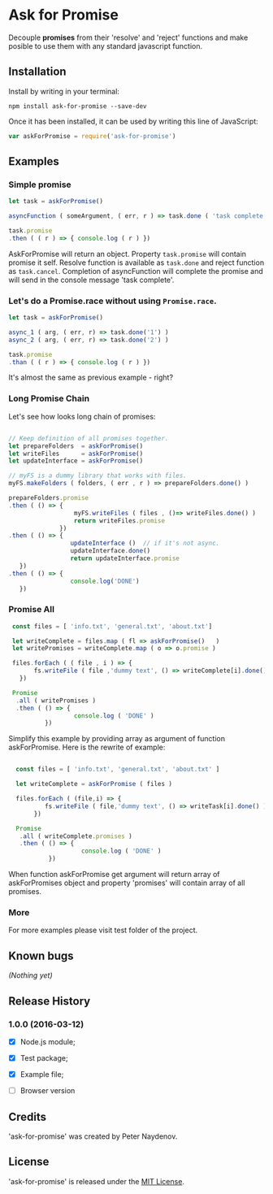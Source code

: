 # Ask for Promise

Decouple **promises** from their 'resolve' and 'reject' functions and make posible to use them with any standard javascript function. 





## Installation

Install by writing in your terminal:

```
npm install ask-for-promise --save-dev

```

Once it has been installed, it can be used by writing this line of JavaScript:

```js
var askForPromise = require('ask-for-promise')

```




## Examples

### Simple promise

```js
let task = askForPromise()

asyncFunction ( someArgument, ( err, r ) => task.done ( 'task complete' )   )

task.promise
.then ( ( r ) => { console.log ( r ) })

```

AskForPromise will return an object. Property `task.promise` will contain promise it self. Resolve function is available as `task.done` and reject function as `task.cancel`. Completion of asyncFunction will complete the promise and will send in the console message 'task complete'.

### Let's do a Promise.race without using `Promise.race`.
```js
let task = askForPromise()

async_1 ( arg, ( err, r) => task.done('1') )
async_2 ( arg, ( err, r) => task.done('2') )

task.promise
.than ( ( r ) => { console.log ( r ) })

```
It's almost the same as previous example - right?

### Long Promise Chain
Let's see how looks long chain of promises:
```js

// Keep definition of all promises together.
let prepareFolders  = askForPromise()
let writeFiles      = askForPromise()
let updateInterface = askForPromise()

// myFS is a dummy library that works with files.
myFS.makeFolders ( folders, ( err , r ) => prepareFolders.done() )

prepareFolders.promise
.then ( () => {
                  myFS.writeFiles ( files , ()=> writeFiles.done() )
                  return writeFiles.promise
              })
.then ( () => {
                 updateInterface ()  // if it's not async.
                 updateInterface.done()
                 return updateInterface.promise
   })
.then ( () => {
                 console.log('DONE')
   })

```





### Promise All
```js
 const files = [ 'info.txt', 'general.txt', 'about.txt']

 let writeComplete = files.map ( fl => askForPromise()   )
 let writePromises = writeComplete.map ( o => o.promise ) 

 files.forEach ( ( file , i ) => {
       fs.writeFile ( file ,'dummy text', () => writeComplete[i].done() )
   })

 Promise
  .all ( writePromises )
  .then ( () => {   
                  console.log ( 'DONE' )   
          })


```

Simplify this example by providing array as argument of function askForPromise. Here is the rewrite of example:
```js

  const files = [ 'info.txt', 'general.txt', 'about.txt' ]

  let writeComplete = askForPromise ( files )

  files.forEach ( (file,i) => {
          fs.writeFile ( file,'dummy text', () => writeTask[i].done() )
       })

  Promise
   .all ( writeComplete.promises )
   .then ( () => { 
                    console.log ( 'DONE' )   
           })


```

When function askForPromise get argument will return array of askForPromises object and property 'promises' will contain array of all promises.






### More
For more examples please visit test folder of the project.





## Known bugs
_(Nothing yet)_





## Release History

### 1.0.0 (2016-03-12)

 - [x] Node.js module;
 - [x] Test package;
 - [x] Example file;
 - [ ] Browser version




## Credits
'ask-for-promise' was created by Peter Naydenov.




## License
'ask-for-promise' is released under the [MIT License](http://opensource.org/licenses/MIT).